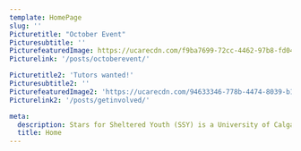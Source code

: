 ```yaml
---
template: HomePage
slug: ''
Picturetitle: "October Event"
Picturesubtitle: ''
PicturefeaturedImage: https://ucarecdn.com/f9ba7699-72cc-4462-97b8-fd04365e5af4/-/crop/2072x1768/0,0/-/preview/
Picturelink: '/posts/octoberevent/'

Picturetitle2: 'Tutors wanted!'
Picturesubtitle2: ''
PicturefeaturedImage2: 'https://ucarecdn.com/94633346-778b-4474-8039-b18280ec73a3/'
Picturelink2: '/posts/getinvolved/'

meta:
  description: Stars for Sheltered Youth (SSY) is a University of Calgary club that seeks to establish equal opportunities and extracurricular excellence for youth.
  title: Home
---
```

